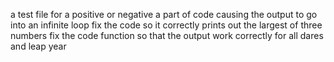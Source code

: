 a test file for a positive or negative
a part of code causing the output to go into an infinite loop
fix the code so it correctly prints out the largest of three numbers
fix the code function so that the output work correctly for all dares and leap year
